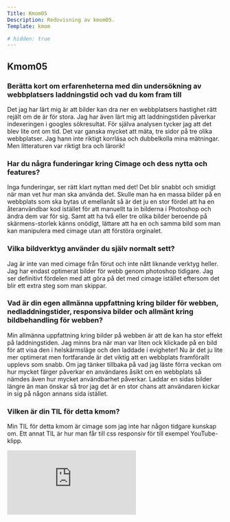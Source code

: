 ```yaml
---
Title: Kmom05
Description: Redovisning av kmom05.
Template: kmom

# hidden: true
---
```




<section>
    <h2>Kmom05</h2>
    <h3>Berätta kort om erfarenheterna med din undersökning av webbplatsers laddningstid och vad du kom fram till</h3>
    <p>
        Det jag har lärt mig är att bilder kan dra ner en webbplatsers hastighet rätt rejält om de är för stora. Jag har även lärt mig att laddningstiden påverkar indexeringen i googles sökresultat. För själva analysen tycker jag att det blev lite ont om tid. Det var ganska mycket att mäta, tre sidor på tre olika webbplatser. Jag hann inte riktigt korrläsa och dubbelkolla mina mätningar. Men litteraturen var riktigt bra och lärorik! 
    </p>
    <h3>Har du några funderingar kring Cimage och dess nytta och features?</h3>
    <p>
       Inga funderingar, ser rätt klart nyttan med det! Det blir snabbt och smidigt när man vet hur man ska använda det. Skulle man ha en massa bilder på en webbplats som ska bytas ut emellanåt så är det ju en stor fördel att ha en återanvändbar kod istället för att manuellt ta in bilderna i Photoshop och ändra dem var för sig. Samt att ha två eller tre olika bilder beroende på skärmens-storlek känns onödigt, lättare att ha en och samma bild som man kan manipulera med cimage utan att förstöra orginalet.
    </p>
    <h3>Vilka bildverktyg använder du själv normalt sett?</h3>
    <p>
      Jag är inte van med cimage från förut och inte nått liknande verktyg heller. Jag har endast optimerat bilder för webb genom photoshop tidigare. Jag ser definitivt fördelen med att göra på det med cimage istället eftersom det blir ett extra steg som man skippar. 
    </p>
    <h3>Vad är din egen allmänna uppfattning kring bilder för webben, nedladdningstider, responsiva bilder och allmänt kring bildbehandling för webben?</h3>
    <p>
       Min allmänna uppfattning kring bilder på webben är att de kan ha stor effekt på laddningstiden. Jag minns bra när man var liten ock klickade på en bild för att visa den i helskärmsläge och den laddade i evigheter! Nu är det ju lite mer optimerat men fortfarande är det viktig att en webbplats framförallt upplevs som snabb. Om jag tänker tillbaka på vad jag läste förra veckan om hur mycket färger påverkar en användares åsikt om en webbplats så nämdes även hur mycket användbarhet påverkar. Laddar en sidas bilder längre än man önskar så tror jag det är en stor chans att användaren kickar in sig på någon annans sida istället.
    </p>
    <h3>Vilken är din TIL för detta kmom?</h3>
    <p>
       Min TIL för detta kmom är cimage som jag inte har någon tidgare kunskap om. Ett annat TIL är hur man får till css responsiv för till exempel YouTube-klipp.
    </p>

<div class="embed-container">
    <iframe src="https://www.youtube.com/embed/jNQXAC9IVRw" frameborder="0"></iframe>
</div>

    
</section>

